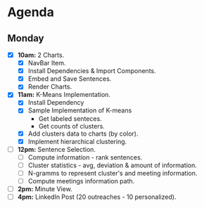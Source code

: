 # Agenda


## Monday

* [X] **10am:** 2 Charts. 
    * [X] NavBar Item.
    * [X] Install Dependencies & Import Components.
    * [X] Embed and Save Sentences.
    * [X] Render Charts.

* [X] **11am:** K-Means Implementation.
    * [X] Install Dependency
    * [X] Sample Implementation of K-means
        * Get labeled senteces.
        * Get counts of clusters.
    * [X] Add clusters data to charts (by color).
    * [X] Implement hierarchical clustering.

* [ ] **12pm:** Sentence Selection.
    * [ ] Compute information - rank sentences.
    * [ ] Cluster statistics - avg, deviation & amount of information. 
    * [ ] N-gramms to represent cluster's and meeting information.
    * [ ] Compute meetings information path.

* [ ] **2pm:** Minute View.
* [ ] **4pm:** LinkedIn Post (20 outreaches - 10 personalized).
